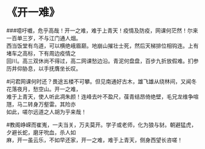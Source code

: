 #                                     《开一难》
###噫吁嚱，危乎高哉！开一之难，难于上青天！疫情及防疫，网课何茫然！尔来一百单三岁，不与江门通人烟。  
西当饭堂有鸟道，可以横绝峨眉巅。地崩山摧壮士死，然后天梯排位相钩连。上有堵车之高标，下有周边疫情之  
回川。高三双休尚不得过，高二网课愁边沿。青泥何盘盘，百步九折放假难。扪参历井仰胁息，以手抚膺坐长叹。

#问君网课何时还？畏途五楼不可攀。但见南通好古木，雄飞雄从绕林间，又闻冬花落夜月，愁空山。开一之难，  
难于上青天，使人听此凋朱颜！连峰去叶不盈尺，葆青结昂倚绝壁，毛兄龙维争喧豗，马二转身万壑雷。其险亦  
如此，嗟尔远道之人胡为乎来哉！

#教阁峥嵘而崔嵬，一夫当关，万夫莫开。学子或老师，化为狼与豺。朝避猛虎，夕避长蛇，磨牙吮血，杀人如  
麻，开一虽云乐，不如早还家，开一之难，难于上青天，侧身西望长咨嗟！
